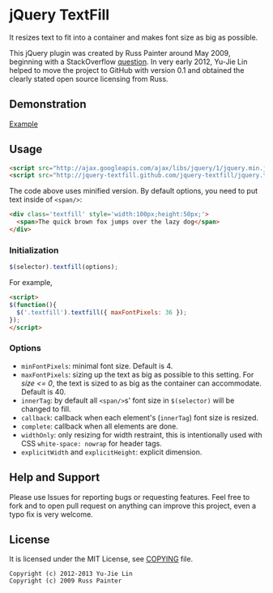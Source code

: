 jQuery TextFill
===============

It resizes text to fit into a container and makes font size as big as possible.

This jQuery plugin was created by Russ Painter around May 2009, beginning with a StackOverflow [question][soq]. In very early 2012, Yu-Jie Lin helped to move the project to GitHub with version 0.1 and obtained the clearly stated open source licensing from Russ.

[soq]: http://stackoverflow.com/questions/687998/auto-size-dynamic-text-to-fill-fixed-size-container

Demonstration
-------------

[Example][example]

[example]: http://jquery-textfill.github.com/jquery-textfill/example.htm

Usage
-----

```html
<script src="http://ajax.googleapis.com/ajax/libs/jquery/1/jquery.min.js"></script>
<script src="http://jquery-textfill.github.com/jquery-textfill/jquery.textfill.min.js"></script>
```

The code above uses minified version. By default options, you need to put text inside of `<span/>`:

```html
<div class='textfill' style='width:100px;height:50px;'>
  <span>The quick brown fox jumps over the lazy dog</span>
</div>
```

### Initialization

```js
$(selector).textfill(options);
```

For example,

```html
<script>
$(function(){
  $('.textfill').textfill({ maxFontPixels: 36 });
});
</script>
```

### Options

 * `minFontPixels`: minimal font size. Default is 4.
 * `maxFontPixels`: sizing up the text as big as possible to this setting. For *size <= 0*, the text is sized to as big as the container can accommodate. Default is 40.
 * `innerTag`: by default all `<span/>`s' font size in `$(selector)` will be changed to fill.
 * `callback`: callback when each element's (`innerTag`) font size is resized.
 * `complete`: callback when all elements are done.
 * `widthOnly`: only resizing for width restraint, this is intentionally used with CSS `white-space: nowrap` for header tags.
 * `explicitWidth` and `explicitHeight`: explicit dimension.

Help and Support
----------------

Please use Issues for reporting bugs or requesting features. Feel free to fork and to open pull request on anything can improve this project, even a typo fix is very welcome.

License
-------

It is licensed under the MIT License, see [COPYING][] file.

[COPYING]: https://github.com/jquery-textfill/jquery-textfill/blob/master/COPYING

    Copyright (c) 2012-2013 Yu-Jie Lin
    Copyright (c) 2009 Russ Painter
